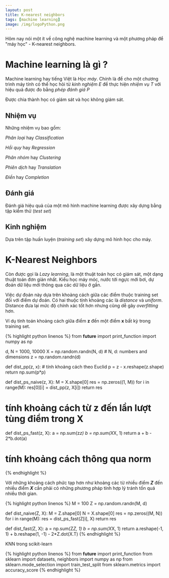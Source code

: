 ```yaml
---
layout: post
title: K-nearest neighbors
tags: [machine learning]
image: /img/logoPython.png
---
```


Hôm nay nói một ít về công nghệ machine learning và một phương pháp để "máy học" - K-nearest neighbors.

# Machine learning là gì ?

Machine learning hay tiếng Việt là *Học máy*. Chính là để cho một chương trình máy tính có thể học hỏi từ *kinh nghiệm E* để thực hiện *nhiệm vụ T* với hiệu quả được đo bằng *phép đánh giá P*

Được chia thành học có giám sát và học không giám sát.

## Nhiệm vụ

Những nhiệm vụ bao gồm:

 *Phân loại* hay *Classification*

 *Hồi quy* hay *Regression*

 *Phân nhóm* hay *Clustering*

 *Phiên dịch* hay *Translation*

 *Điền* hay *Completion*

## Đánh giá 

Đánh giá hiệu quả của một mô hình machine learning được xây dựng bằng tập kiểm thử (*test set*)

## Kinh nghiệm 

Dựa trên tập huấn luyện (*training set*) xây dựng mô hình học cho máy.

# K-Nearest Neighbors

Còn được gọi là *Lazy learning*, là một thuật toán học có giám sát, một dạng thuật toán đơn giản nhất. Kiểu học máy móc, nước tới ngực mới bơi, dự đoán dữ liệu mới thông qua các dữ liệu ở gần. 

Việc dự đoán này dựa trên khoảng cách giữa các điểm thuộc training set đối với điểm dự đoán. Có hai thuộc tính khoảng các là *distance* và *uniform*. Distance đưa lại mức độ chính xác tốt hơn nhưng cũng dễ gây *overfitting* hơn.

Ví dụ tính toán khoảng cách giữa điểm **z** đến một điểm **x** bất kỳ trong training set.

{% highlight python linenos %}
from __future__ import print_function
import numpy as np 

d, N = 1000, 10000
X = np.random.randn(N, d) # N, d: numbers and dimensions
z = np.random.randn(d)

def dist_pp(z, x):	# tính khoảng cách theo Euclid
	p = z - x.reshape(z.shape)
	return np.sum(p*p)

def dist_ps_naive(z, X): 
	M = X.shape[0]
	res = np.zeros((1, M))
	for i in range(M):
		res[0][i] = dist_pp(z, X[i])
	return res
# tính khoảng cách từ z đến lần lượt tùng điểm trong X

def dist_ps_fast(z, X):
	a = np.sum(z*z)
	b = np.sum(X*X, 1)
	return a + b - 2*b.dot(a)
# tính khoảng cách thông qua norm

{% endhighlight %}

Với những khoảng cách phức tạp hơn như khoảng các từ nhiều điểm _**Z**_ đến nhiều điểm _**X**_ cần phải có những phương pháp tính hợp lý tránh tốn quá nhiều thời gian.

{% highlight python linenos %}
M = 100
Z = np.random.randn(M, d)

def dist_naive(Z, X):
	M = Z.shape[0]
	N = X.shape[0]
	res = np.zeros((M, N))
	for i in range(M):
		res = dist_ps_fast(Z[i], X)
	return res

def dist_fast(Z, X):
	a = np.sum(Z*Z, 1)
	b = np.sum(X*X, 1)
	return a.reshape(-1, 1) + b.reshape(1, -1) - 2*Z.dot(X.T)
{% endhighlight %}

KNN trong scikit-learn

{% highlight python linenos %}
from __future__ import print_function
from sklearn import datasets, neighbors
import numpy as np
from sklearn.mode_selection import train_test_split
from sklearn.metrics import accuracy_score
{% endhighlight %}
